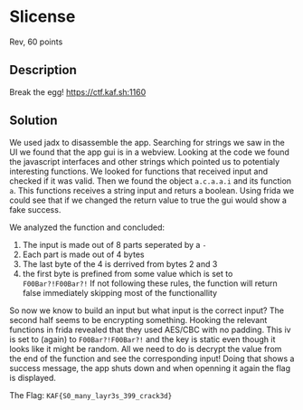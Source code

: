 # Slicense
Rev, 60 points 

## Description
Break the egg! https://ctf.kaf.sh:1160

## Solution
We used jadx to disassemble the app. Searching for strings we saw in the UI we found that the app gui is in a webview.
Looking at the code we found the javascript interfaces and other strings which pointed us to potentialy interesting functions.
We looked for functions that received input and checked if it was valid.
Then we found the object `a.c.a.a.i` and its function `a`. This functions receives a string input and returs a boolean. Using frida we could see that if we changed the return value to true the gui would show a fake success.

We analyzed the function and concluded:
1. The input is made out of 8 parts seperated by a `-`
2. Each part is made out of 4 bytes 
3. The last byte of the 4 is derrived from bytes 2 and 3
4. the first byte is prefined from some value which is set to `F00Bar?!F00Bar?!`
If not following these rules, the function will return false immediately skipping most of the functionallity

So now we know to build an input but what input is the correct input? 
The second half seems to be encrypting something. Hooking the relevant functions in frida revealed that they used AES/CBC with no padding. This iv is set to (again) to `F00Bar?!F00Bar?!` and the key is static even though it looks like it might be random.
All we need to do is decrypt the value from the end of the function and see the corresponding input!
Doing that shows a success message, the app shuts down and when openning it again the flag is displayed.

The Flag: `KAF{S0_many_layr3s_399_crack3d}` 

